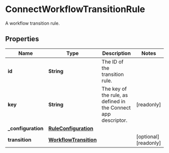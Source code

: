 

# ConnectWorkflowTransitionRule

A workflow transition rule.

## Properties

Name | Type | Description | Notes
------------ | ------------- | ------------- | -------------
**id** | **String** | The ID of the transition rule. | 
**key** | **String** | The key of the rule, as defined in the Connect app descriptor. |  [readonly]
**_configuration** | [**RuleConfiguration**](RuleConfiguration.md) |  | 
**transition** | [**WorkflowTransition**](WorkflowTransition.md) |  |  [optional] [readonly]



